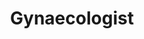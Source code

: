 ---
layout: clinician
name: Dr. Carolina Ercolino
title: Gynaecologist
profile_img_url: /assets/images/clinicians/carolina_ercolino.jpeg
speciality: Gynaecology
endorsed_by: 27
expertise:
  - Gynaecology
  - Obstetrics
  - Pregnancy diseases
  - Pelvic floor disfunction
qualifications:
  - MD
  - "Active since: 4 years"
about:
  - Dr. Carolina Ercolino graduated from Università dell’Aquila in 2018. where she worked on the pelvic floor disfunction. Following his initial posts in l’Aquila, she then moved to Milan where she is a resident in gynaecology and obstetrics at the Mangiagalli hospital. She published in the area of the pregnancy diseases. Dr Ercolino also spent 8 months in Fontainebleau, France training in the general Ob-Gyn field.
location_img: https://images.unsplash.com/photo-1507301364086-0927a91a9d07?ixlib=rb-1.2.1&ixid=MnwxMjA3fDB8MHxwaG90by1wYWdlfHx8fGVufDB8fHx8&auto=format&fit=crop&w=774&q=80&h=200
locations:
  - name: Mangiagalli Hospital
    address: Milan, Italy
    tags:
      - Private
---